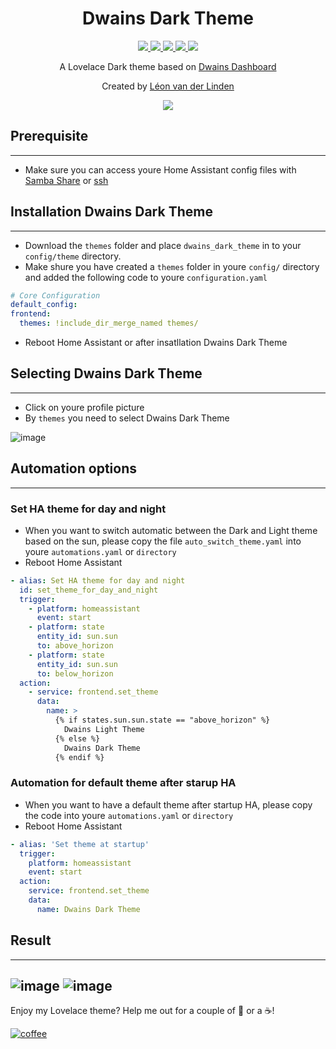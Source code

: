 <h1 align="center">Dwains Dark Theme</h1> 


<p align="center">
  <a href="https://github.com/LRvdLinden/dwains_dark_theme">
    <img src="https://img.shields.io/github/v/release/LRvdLinden/dwains_dark_theme" />
  </a>
    <a href="https://github.com/custom-components/hacs">
    <img src="https://img.shields.io/badge/HACS-Default-orange.svg" />
  </a>
      <a href="https://github.com/LRvdLinden/dwains_dark_theme">
    <img src="https://img.shields.io/github/downloads/LRvdLinden/dwains_dark_theme/latest/total?color=purple&label=%20release%20Downloads" />
  </a>
    <a href="https://github.com/LRvdLinden/">
    <img src="https://img.shields.io/github/followers/LRvdLinden?style=social" />
  </a>
    </a>
    <a href="https://discord.gg/7yt64uX">
    <img src="https://img.shields.io/discord/688401603811999885" />
  </a>
</p>

<p align="center">A Lovelace Dark theme based on <a href=https://github.com/dwainscheeren/dwains-lovelace-dashboard>Dwains Dashboard</a></p>
<p align="center">Created by <a href="https://github.com/LRvdLinden">Léon van der Linden</a></p> 

<p align="center">
  <img src="https://user-images.githubusercontent.com/77990847/114923935-b312c200-9e2d-11eb-81b2-3ae17998b3dd.png" />
</p>


## Prerequisite
---
- Make sure you can access youre Home Assistant config files with [Samba Share](https://www.youtube.com/watch?v=udqY2CYzYGk) or [ssh](https://community.home-assistant.io/t/home-assistant-community-add-on-ssh-web-terminal/33820)


## Installation Dwains Dark Theme
---
- Download the `themes` folder and place `dwains_dark_theme` in to your `config/theme` directory.
- Make shure you have created a `themes` folder in youre `config/` directory and added the following code to youre `configuration.yaml`
```yaml
# Core Configuration
default_config:
frontend:
  themes: !include_dir_merge_named themes/
```
- Reboot Home Assistant or after insatllation Dwains Dark Theme

## Selecting Dwains Dark Theme
---
- Click on youre profile picture
- By `themes` you need to select Dwains Dark Theme 

![image](https://user-images.githubusercontent.com/77990847/114926311-7bf1e000-9e30-11eb-8193-d669545a642d.png)

## Automation options
---
### Set HA theme for day and night
- When you want to switch automatic between the Dark and Light theme based on the sun, please copy the file `auto_switch_theme.yaml` into youre `automations.yaml` or `directory`
- Reboot Home Assistant
```yaml
- alias: Set HA theme for day and night
  id: set_theme_for_day_and_night
  trigger:
    - platform: homeassistant
      event: start
    - platform: state
      entity_id: sun.sun
      to: above_horizon
    - platform: state
      entity_id: sun.sun
      to: below_horizon
  action:
    - service: frontend.set_theme
      data:
        name: >
          {% if states.sun.sun.state == "above_horizon" %}
            Dwains Light Theme
          {% else %}
            Dwains Dark Theme
          {% endif %}
```
### Automation for default theme after starup HA
- When you want to have a default theme after startup HA, please copy the code into youre `automations.yaml` or `directory`
- Reboot Home Assistant
```yaml
- alias: 'Set theme at startup'
  trigger:
    platform: homeassistant
    event: start
  action:
    service: frontend.set_theme
    data:
      name: Dwains Dark Theme
```

## Result
---
![image](https://user-images.githubusercontent.com/77990847/114926388-91670a00-9e30-11eb-8747-570b62393dc8.png)
![image](https://user-images.githubusercontent.com/77990847/114923935-b312c200-9e2d-11eb-81b2-3ae17998b3dd.png)
---
Enjoy my Lovelace theme? Help me out for a couple of :beers: or a :coffee:!

[![coffee](https://www.buymeacoffee.com/assets/img/custom_images/black_img.png)](https://www.buymeacoffee.com/LRvdLinden)
